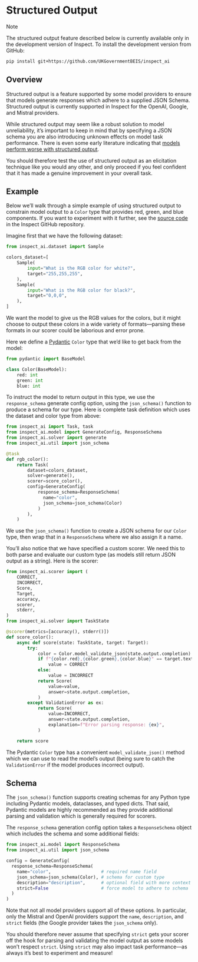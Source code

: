 # Structured Output


> [!NOTE]
>
> The structured output feature described below is currently available
> only in the development version of Inspect. To install the development
> version from GitHub:
>
> ``` bash
> pip install git+https://github.com/UKGovernmentBEIS/inspect_ai
> ```

## Overview

Structured output is a feature supported by some model providers to
ensure that models generate responses which adhere to a supplied JSON
Schema. Structured output is currently supported in Inspect for the
OpenAI, Google, and Mistral providers.

While structured output may seem like a robust solution to model
unreliability, it’s important to keep in mind that by specifying a JSON
schema you are also introducing unknown effects on model task
performance. There is even some early literature indicating that [models
perform worse with structured
output](https://dylancastillo.co/posts/say-what-you-mean-sometimes.html).

You should therefore test the use of structured output as an elicitation
technique like you would any other, and only proceed if you feel
confident that it has made a genuine improvement in your overall task.

## Example

Below we’ll walk through a simple example of using structured output to
constrain model output to a `Color` type that provides red, green, and
blue components. If you want to experiment with it further, see the
[source
code](https://github.com/UKGovernmentBEIS/inspect_ai/blob/main/examples/structured.py)
in the Inspect GitHub repository.

Imagine first that we have the following dataset:

``` python
from inspect_ai.dataset import Sample

colors_dataset=[
    Sample(
        input="What is the RGB color for white?",
        target="255,255,255",
    ),
    Sample(
        input="What is the RGB color for black?",
        target="0,0,0",
    ),
]
```

We want the model to give us the RGB values for the colors, but it might
choose to output these colors in a wide variety of formats—parsing these
formats in our scorer could be laborious and error prone.

Here we define a [Pydantic](https://docs.pydantic.dev/) `Color` type
that we’d like to get back from the model:

``` python
from pydantic import BaseModel

class Color(BaseModel):
    red: int
    green: int
    blue: int
```

To instruct the model to return output in this type, we use the
`response_schema` generate config option, using the `json_schema()`
function to produce a schema for our type. Here is complete task
definition which uses the dataset and color type from above:

``` python
from inspect_ai import Task, task
from inspect_ai.model import GenerateConfig, ResponseSchema
from inspect_ai.solver import generate
from inspect_ai.util import json_schema

@task
def rgb_color():
    return Task(
        dataset=colors_dataset,
        solver=generate(),
        scorer=score_color(),
        config=GenerateConfig(
            response_schema=ResponseSchema(
              name="color", 
              json_schema=json_schema(Color)
            )
        ),
    )
```

We use the `json_schema()` function to create a JSON schema for our
`Color` type, then wrap that in a `ResponseSchema` where we also assign
it a name.

You’ll also notice that we have specified a custom scorer. We need this
to both parse and evaluate our custom type (as models still return JSON
output as a string). Here is the scorer:

``` python
from inspect_ai.scorer import (
    CORRECT,
    INCORRECT,
    Score,
    Target,
    accuracy,
    scorer,
    stderr,
)
from inspect_ai.solver import TaskState

@scorer(metrics=[accuracy(), stderr()])
def score_color():
    async def score(state: TaskState, target: Target):
        try:
            color = Color.model_validate_json(state.output.completion)
            if f"{color.red},{color.green},{color.blue}" == target.text:
                value = CORRECT
            else:
                value = INCORRECT
            return Score(
                value=value,
                answer=state.output.completion,
            )
        except ValidationError as ex:
            return Score(
                value=INCORRECT,
                answer=state.output.completion,
                explanation=f"Error parsing response: {ex}",
            )

    return score
```

The Pydantic `Color` type has a convenient `model_validate_json()`
method which we can use to read the model’s output (being sure to catch
the `ValidationError` if the model produces incorrect output).

## Schema

The `json_schema()` function supports creating schemas for any Python
type including Pydantic models, dataclasses, and typed dicts. That said,
Pydantic models are highly recommended as they provide additional
parsing and validation which is generally required for scorers.

The `response_schema` generation config option takes a `ResponseSchema`
object which includes the schema and some additional fields:

``` python
from inspect_ai.model import ResponseSchema
from inspect_ai.util import json_schema

config = GenerateConfig(
  response_schema=ResponseSchema(
    name="color",                   # required name field 
    json_schema=json_schema(Color), # schema for custom type
    description="description",      # optional field with more context
    strict=False                    # force model to adhere to schema
  )
)
```

Note that not all model providers support all of these options. In
particular, only the Mistral and OpenAI providers support the `name`,
`description`, and `strict` fields (the Google provider takes the
`json_schema` only).

You should therefore never assume that specifying `strict` gets your
scorer off the hook for parsing and validating the model output as some
models won’t respect `strict`. Using `strict` may also impact task
performance—as always it’s best to experiment and measure!
